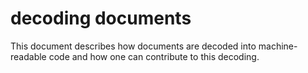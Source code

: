 # decoding documents
This document describes how documents are decoded into machine-readable code and how one can contribute to this decoding. 

